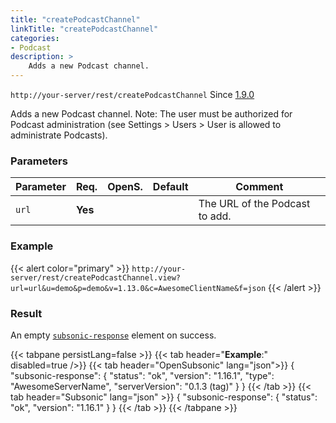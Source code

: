 ```yaml
---
title: "createPodcastChannel"
linkTitle: "createPodcastChannel"
categories:
- Podcast
description: >
    Adds a new Podcast channel.
---
```


`http://your-server/rest/createPodcastChannel` Since [1.9.0](.././subsonic-versions)

Adds a new Podcast channel. Note: The user must be authorized for Podcast administration (see Settings > Users > User is allowed to administrate Podcasts).

### Parameters

| Parameter | Req. | OpenS. | Default | Comment |
| --- | --- | --- | --- | --- |
| `url` | **Yes** |   |    | The URL of the Podcast to add. |

### Example

{{< alert color="primary" >}} `http://your-server/rest/createPodcastChannel.view?url=url&u=demo&p=demo&v=1.13.0&c=AwesomeClientName&f=json` {{< /alert >}}

### Result

An empty [`subsonic-response`](../../responses/subsonic-response) element on success.

{{< tabpane persistLang=false >}}
{{< tab header="**Example**:" disabled=true />}}
{{< tab header="OpenSubsonic" lang="json">}}
{
  "subsonic-response": {
    "status": "ok",
    "version": "1.16.1",
    "type": "AwesomeServerName",
    "serverVersion": "0.1.3 (tag)"
  }
}
{{< /tab >}}
{{< tab header="Subsonic" lang="json" >}}
{
  "subsonic-response": {
    "status": "ok",
    "version": "1.16.1"
  }
}
{{< /tab >}}
{{< /tabpane >}}
